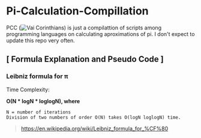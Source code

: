 # Pi-Calculation-Compillation
PCC (![Vai Corinthians](https://www.youtube.com/watch?v=o5B3LU5AZTg)) is just a compilattion of scripts among programming languages on calculating aproximations of pi. I don't expect to update this repo very often.

## [ Formula Explanation and Pseudo Code ]

### Leibniz formula for π

Time Complexity:

**O(N * logN * loglogN), where**

    N = number of iterations
    Division of two numbers of order O(N) takes O(logN loglogN) time.
 
> https://en.wikipedia.org/wiki/Leibniz_formula_for_%CF%80

